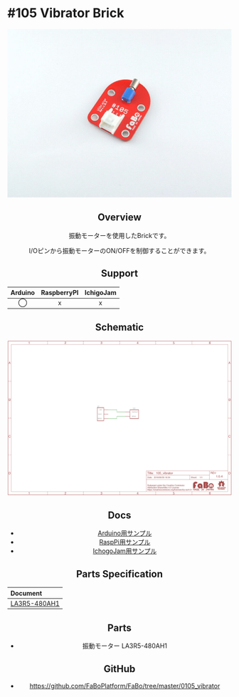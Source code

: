 # #105 Vibrator Brick

<center>

![](./img/105_vibrator.jpg)
<!--COLORME-->

## Overview
振動モーターを使用したBrickです。

I/Oピンから振動モーターのON/OFFを制御することができます。

## Support
|Arduino|RaspberryPI|IchigoJam|
|:--:|:--:|:--:|
|◯|x|x|

## Schematic
![](./img/105_vibrator_sch.png)

## Docs

* [Arduino用サンプル](http://docs.fabo.io/fabo/arduino/brick_analog/105_brick_analog_vibrator.html)
* [RaspPi用サンプル](http://docs.fabo.io/fabo/rasppi/brick_analog/105_brick_analog_vibrator.html)
* [IchogoJam用サンプル](http://docs.fabo.io/fabo/ichigojam/brick_analog/105_brick_analog_vibrator.html)


## Parts Specification
| Document |
|:--|
| [LA3R5-480AH1](http://akizukidenshi.com/catalog/g/gP-06744/) |

## Parts
- 振動モーター LA3R5-480AH1

## GitHub
- https://github.com/FaBoPlatform/FaBo/tree/master/0105_vibrator
